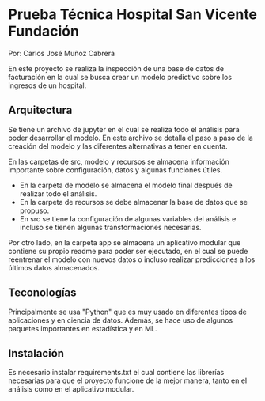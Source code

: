 # Prueba Técnica Hospital San Vicente Fundación
Por: Carlos José Muñoz Cabrera

En este proyecto se realiza la inspección de una base de datos de facturación en la cual se busca crear un modelo predictivo sobre los ingresos de un hospital.

## Arquitectura

Se tiene un archivo de jupyter en el cual se realiza todo el análisis para poder desarrollar el modelo. En este archivo se detalla el paso a paso de la creación del modelo y las diferentes alternativas a tener en cuenta.

En las carpetas de src, modelo y recursos se almacena información importante sobre configuración, datos y algunas funciones útiles.

- En la carpeta de modelo se almacena el modelo final después de realizar todo el análisis.
- En la carpeta de recursos se debe almacenar la base de datos que se propuso.
- En src se tiene la configuración de algunas variables del análisis e incluso se tienen algunas transformaciones necesarias.

Por otro lado, en la carpeta app se almacena un aplicativo modular que contiene su propio readme para poder ser ejecutado, en el cual se puede reentrenar el modelo con nuevos datos o incluso realizar predicciones a los últimos datos almacenados.

## Teconologías

Principalmente se usa "Python" que es muy usado en diferentes tipos de aplicaciones y en ciencia de datos. Además, se hace uso de algunos paquetes importantes en estadística y en ML.


## Instalación

Es necesario instalar requirements.txt el cual contiene las librerías necesarias para que el proyecto funcione de la mejor manera, tanto en el análisis como en el aplicativo modular.